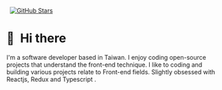 
&nbsp; [![GitHub Stars](https://img.shields.io/github/stars/AnsonLoHK?logo=github&style=for-the-badge)]([[https://github.com/CyrisXD](https://github.com/AnsonLoHK)](https://github.com/AnsonLoHK))

# 👋 &nbsp;Hi there

I'm a software developer based in Taiwan. I enjoy coding open-source projects that understand the front-end technique.
I like to coding and building various projects relate to Front-end fields. 
Slightly obsessed with Reactjs, Redux and Typescript .



<!---
AnsonLoHK/AnsonLoHK is a ✨ special ✨ repository because its `README.md` (this file) appears on your GitHub profile.
You can click the Preview link to take a look at your changes.
--->
